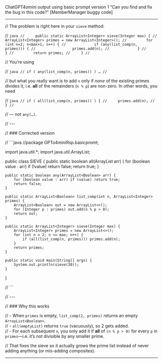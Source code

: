 ChatGPT4omini output using basic prompt version 1
“Can you find and fix the bug in this code?”
[MemberManager buggy code]

 --------------------------------------------------------------------------------------------------------------------------
// The problem is right here in your `sieve` method:

// ```java
//     public static ArrayList<Integer> sieve(Integer max) {
//         ArrayList<Integer> primes = new ArrayList<Integer>();
//         for (int n=2; n<max+1; n++) {
//             if (any(list_comp(n, primes))) {
//                 primes.add(n);
//             }
//         }
//         return primes;
//     }
// ```

// You’re using

// ```java
// if ( any(list_comp(n, primes)) ) …
// ```

// but what you really want is to add `n` only if _none_ of the existing primes divides it, i.e. **all** of the remainders (`n % p`) are non-zero.  In other words, you need

// ```java
// if ( all(list_comp(n, primes)) ) {
//     primes.add(n);
// }
// ```

// — not `any(…)`.

// ---

// ### Corrected version

// ```java
//package GPTo4miniRsp.basicpromt;

import java.util.*;
import java.util.ArrayList;

public class SIEVE {
    public static boolean all(ArrayList<Boolean> arr) {
        for (boolean value : arr) if (!value) return false;
        return true;
    }

    public static boolean any(ArrayList<Boolean> arr) {
        for (boolean value : arr) if (value) return true;
        return false;
    }

    public static ArrayList<Boolean> list_comp(int n, ArrayList<Integer> primes) {
        ArrayList<Boolean> out = new ArrayList<>();
        for (Integer p : primes) out.add(n % p > 0);
        return out;
    }

    public static ArrayList<Integer> sieve(Integer max) {
        ArrayList<Integer> primes = new ArrayList<>();
        for (int n = 2; n <= max; n++) {
            if (all(list_comp(n, primes))) primes.add(n);
        }
        return primes;
    }

    public static void main(String[] args) {
        System.out.println(sieve(30));
    }
}

// ```

// ---

// ### Why this works

// - When `primes` is empty, `list_comp(2, primes)` returns an empty `ArrayList<Boolean>`.  
// - `all(emptyList)` returns `true` (vacuously), so 2 gets added.  
// - For each subsequent `n`, you only add it if **all** of `(n % p > 0)` for every `p` in `primes`—i.e. it’s not divisible by any smaller prime.  

// That fixes the sieve so it actually grows the prime list instead of never adding anything (or mis-adding composites).
 
 --------------------------------------------------------------------------------------------------------------------------
